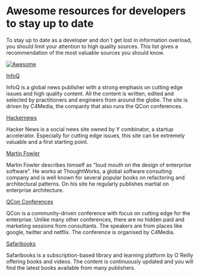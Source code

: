 # Awesome resources for developers to stay up to date

To stay up to date as a developer and don´t get lost in information overload, you should limit your attention to high quality sources. This list gives a recommendation of the most valuable sources you should know.

[![Awesome](https://cdn.rawgit.com/sindresorhus/awesome/d7305f38d29fed78fa85652e3a63e154dd8e8829/media/badge.svg)](https://github.com/sindresorhus/awesome)

[InfoQ](https://www.infoq.com)

InfoQ is a global news publisher with a strong emphasis on cutting edge issues and high quality content. All the content is written, edited and selected by practitioners and engineers from around the globe. The site is driven by C4Media, the companty that also runs the QCon conferences.

[Hackernews](https://news.ycombinator.com)

Hacker News is a social news site owned by Y combinator, a startup accelerator. Especially for cutting edge issues, this site can be extremely valuable and a first starting point.

[Martin Fowler](https://martinfowler.com)

Martin Fowler describes himself as "loud mouth on the design of enterprise software". He works at ThoughtWorks, a global software consulting company and is well known for several popular books on refactoring and architectural patterns. On his site he regularly publishes martial on enterprise architecture.

[QCon Conferences](https://qconferences.com)

QCon is a community-driven conference with focus on cutting edge for the enterprise. Unlike many other conferences, there are no hidden paid and marketing sessions from consultants. The speakers are from places like google, twitter and netflix. The conference is organised by C4Media.

[Safaribooks](https://www.safaribooksonline.com)

Safaribooks is a subscription-based library and learning platform by O´Reilly offering books and videos. The content is continuously updated and you will find the latest books available from many publishers.